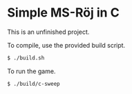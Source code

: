 # Simple MS-Röj in C
This is an unfinished project.

To compile, use the provided build script.
```bash
$ ./build.sh
```
To run the game.
```bash
$ ./build/c-sweep
```
